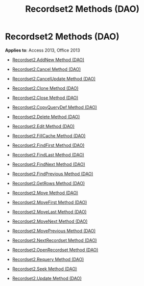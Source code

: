 ﻿---
title: Recordset2 Methods (DAO)
TOCTitle: Methods
ms:assetid: 58d1d78a-3e00-456a-970c-87c61bd05faa
ms:mtpsurl: https://msdn.microsoft.com/library/Dn124920(v=office.15)
ms:contentKeyID: 52072540
ms.date: 09/18/2015
mtps_version: v=office.15
---

# Recordset2 Methods (DAO)


**Applies to**: Access 2013, Office 2013



  - [Recordset2.AddNew Method (DAO)](recordset2-addnew-method-dao.md)

  - [Recordset2.Cancel Method (DAO)](recordset2-cancel-method-dao.md)

  - [Recordset2.CancelUpdate Method (DAO)](recordset2-cancelupdate-method-dao.md)

  - [Recordset2.Clone Method (DAO)](recordset2-clone-method-dao.md)

  - [Recordset2.Close Method (DAO)](recordset2-close-method-dao.md)

  - [Recordset2.CopyQueryDef Method (DAO)](recordset2-copyquerydef-method-dao.md)

  - [Recordset2.Delete Method (DAO)](recordset2-delete-method-dao.md)

  - [Recordset2.Edit Method (DAO)](recordset2-edit-method-dao.md)

  - [Recordset2.FillCache Method (DAO)](recordset2-fillcache-method-dao.md)

  - [Recordset2.FindFirst Method (DAO)](recordset2-findfirst-method-dao.md)

  - [Recordset2.FindLast Method (DAO)](recordset2-findlast-method-dao.md)

  - [Recordset2.FindNext Method (DAO)](recordset2-findnext-method-dao.md)

  - [Recordset2.FindPrevious Method (DAO)](recordset2-findprevious-method-dao.md)

  - [Recordset2.GetRows Method (DAO)](recordset2-getrows-method-dao.md)

  - [Recordset2.Move Method (DAO)](recordset2-move-method-dao.md)

  - [Recordset2.MoveFirst Method (DAO)](recordset2-movefirst-method-dao.md)

  - [Recordset2.MoveLast Method (DAO)](recordset2-movelast-method-dao.md)

  - [Recordset2.MoveNext Method (DAO)](recordset2-movenext-method-dao.md)

  - [Recordset2.MovePrevious Method (DAO)](recordset2-moveprevious-method-dao.md)

  - [Recordset2.NextRecordset Method (DAO)](recordset2-nextrecordset-method-dao.md)

  - [Recordset2.OpenRecordset Method (DAO)](recordset2-openrecordset-method-dao.md)

  - [Recordset2.Requery Method (DAO)](recordset2-requery-method-dao.md)

  - [Recordset2.Seek Method (DAO)](recordset2-seek-method-dao.md)

  - [Recordset2.Update Method (DAO)](recordset2-update-method-dao.md)

